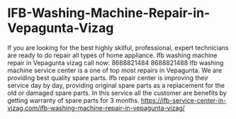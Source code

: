 # IFB-Washing-Machine-Repair-in-Vepagunta-Vizag
 If you are looking for the best highly skilful, professional, expert technicians are ready to do repair all types of home appliance. Ifb washing machine repair in Vepagunta vizag call now: 8688821484 8688821488 Ifb washing machine service center is a one of top most repairs in Vepagunta. We are providing best quality spare parts. Ifb repair center is improving their service day by day, providing original spare parts as a replacement for the old or damaged spare parts. In this service all the customer are benefits by getting warranty of spare parts for 3 months. https://ifb-service-center-in-vizag.com/ifb-washing-machine-repair-in-vepagunta-vizag/
